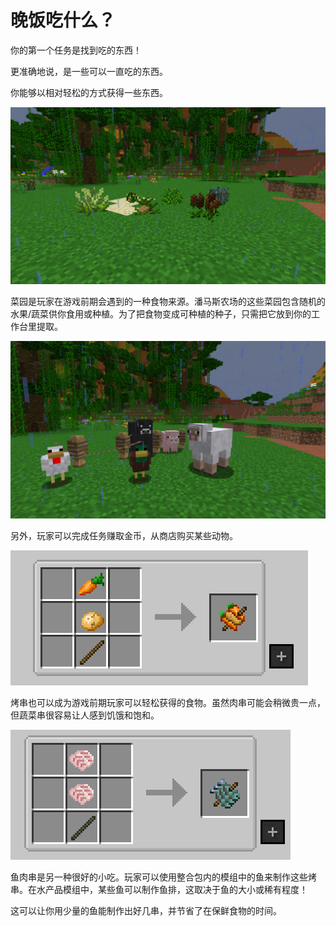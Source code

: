 # 晚饭吃什么？

你的第一个任务是找到吃的东西！

更准确地说，是一些可以一直吃的东西。

你能够以相对轻松的方式获得一些东西。

![不同类型的菜园](gardens.png)

菜园是玩家在游戏前期会遇到的一种食物来源。潘马斯农场的这些菜园包含随机的水果/蔬菜供你食用或种植。为了把食物变成可种植的种子，只需把它放到你的工作台里提取。

![可在商店购买的动物](meatsources.png)

另外，玩家可以完成任务赚取金币，从商店购买某些动物。

![作为一种简单的食物来源，烤串能快速填满玩家的胃。](veggieskewer.png)

烤串也可以成为游戏前期玩家可以轻松获得的食物。虽然肉串可能会稍微贵一点，但蔬菜串很容易让人感到饥饿和饱和。

![鱼肉串也很容易获得，因为潘马斯农场和水水产品模组有助于玩家在短时间内获得很多鱼！](fishskewer.png)

鱼肉串是另一种很好的小吃。玩家可以使用整合包内的模组中的鱼来制作这些烤串。在水产品模组中，某些鱼可以制作鱼排，这取决于鱼的大小或稀有程度！

这可以让你用少量的鱼能制作出好几串，并节省了在保鲜食物的时间。
